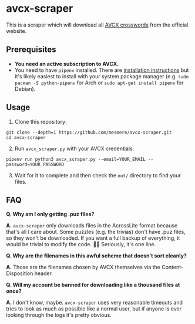 # avcx-scraper

This is a scraper which will download all [AVCX crosswords](https://avxwords.com/about-us/) from the official website.

## Prerequisites

- **You need an active subscription to AVCX.**
- You need to have `pipenv` installed. There are [installation instructions](https://pipenv.pypa.io/en/latest/installation.html) but it's likely easiest to install with your system package manager (e.g. `sudo pacman -S python-pipenv` for Arch or `sudo apt-get install pipenv` for Debian).

## Usage

1. Clone this repository:
```
git clone --depth=1 https://github.com/mesmere/avcx-scraper.git
cd avcx-scraper
```
2. Run `avcx_scraper.py` with your AVCX credentials:
```
pipenv run python3 avcx_scraper.py --email=YOUR_EMAIL --password=YOUR_PASSWORD
```
3. Wait for it to complete and then check the `out/` directory to find your files.

## FAQ

**Q. Why am I only getting .puz files?**

**A.** `avcx-scraper` only downloads files in the AcrossLite format because that's all I care about. Some puzzles (e.g. the trivias) don't have .puz files, so they won't be downloaded. If you want a full backup of everything, it would be trivial to modify the code. 🤷‍♀️ Seriously, it's one line.

**Q. Why are the filenames in this awful scheme that doesn't sort cleanly?**

**A.** Those are the filenames chosen by AVCX themselves via the Content-Disposition header. 

**Q. Will my account be banned for downloading like a thousand files at once?**

**A.** I don't know, maybe. `avcx-scraper` uses very reasonable timeouts and tries to look as much as possible like a normal user, but if anyone is ever looking through the logs it's pretty obvious.
